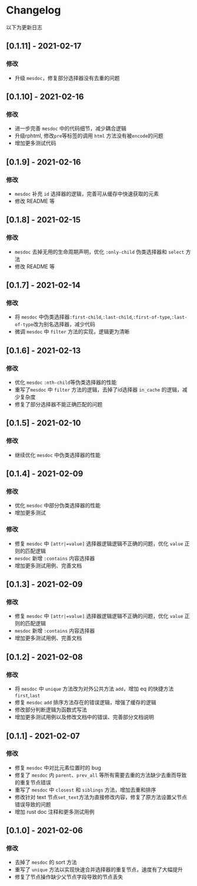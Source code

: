 # Changelog

以下为更新日志

## [0.1.11] - 2021-02-17

### 修改
- 升级 `mesdoc`，修复部分选择器没有去重的问题 
## [0.1.10] - 2021-02-16

### 修改
- 进一步完善 `mesdoc` 中的代码细节，减少耦合逻辑 
- 升级rphtml, 修改`pre`等标签的调用 `html` 方法没有被`encode`的问题
- 增加更多测试代码
## [0.1.9] - 2021-02-16

### 修改
-  `mesdoc` 补充 `id` 选择器的逻辑，完善可从缓存中快速获取的元素
- 修改 README 等
## [0.1.8] - 2021-02-15

### 修改
-  `mesdoc` 去掉无用的生命周期声明，优化 `:only-child` 伪类选择器和 `select` 方法
- 修改 README 等
## [0.1.7] - 2021-02-14

### 修改
- 将 `mesdoc` 中伪类选择器`:first-child`,`:last-child`,`:first-of-type`,`:last-of-type`改为别名选择器，减少代码
- 微调 `mesdoc` 中 `filter` 方法的实现，逻辑更为清晰
## [0.1.6] - 2021-02-13

### 修改
- 优化 `mesdoc` `:nth-child`等伪类选择器的性能
- 重写了`mesdoc` 中 `filter` 方法的逻辑，去掉了id选择器 `in_cache` 的逻辑，减少复杂度
- 修复了部分选择器不能正确匹配的问题
## [0.1.5] - 2021-02-10

### 修改
- 继续优化 `mesdoc` 中伪类选择器的性能
## [0.1.4] - 2021-02-09

### 修改
- 优化 `mesdoc` 中部分伪类选择器的性能
- 增加更多测试
### 修改

- 修复 `mesdoc` 中 `[attr|=value]` 选择器逻辑逻辑不正确的问题，优化 `value` 正则的匹配逻辑
- `mesdoc` 新增 `:contains` 内容选择器
- 增加更多测试用例、完善文档
## [0.1.3] - 2021-02-09

### 修改

- 修复 `mesdoc` 中 `[attr|=value]` 选择器逻辑逻辑不正确的问题，优化 `value` 正则的匹配逻辑
- `mesdoc` 新增 `:contains` 内容选择器
- 增加更多测试用例、完善文档

## [0.1.2] - 2021-02-08

### 修改

- 将 `mesdoc` 中 `unique` 方法改为对外公共方法 `add`，增加 eq 的快捷方法`first`,`last`
- 修复 `mesdoc` `add` 排序方法存在的错误逻辑，增强了缓存的逻辑
- 修改部分判断逻辑为函数式写法
- 增加更多测试用例以及修改文档中的错误、完善部分文档说明

## [0.1.1] - 2021-02-07

### 修改

- 修复 `mesdoc` 中对比元素位置时的 bug
- 修复了 `mesdoc` 内 `parent`、`prev_all` 等所有需要去重的方法缺少去重而导致的重复节点错误
- 重写了 `mesdoc` 中 `closest` 和 `siblings` 方法，增加去重和排序
- 修改针对 text 节点`set_text`方法为直接修改内容，修复了原方法设置父节点错误导致的问题
- 增加 rust doc 注释和更多测试用例

## [0.1.0] - 2021-02-06

### 修改

- 去掉了 `mesdoc` 的 sort 方法
- 重写了 `unique` 方法以实现快速合并选择器的重复节点，速度有了大幅提升
- 修复了节点操作缺少父节点字段导致的节点丢失
